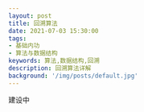 ```yaml
---
layout: post
title: 回溯算法
date: 2021-07-03 15:30:00
tags:
- 基础内功
- 算法与数据结构
keywords: 算法,数据结构,回溯
description: 回溯算法详解
background: '/img/posts/default.jpg'
---
```


建设中
